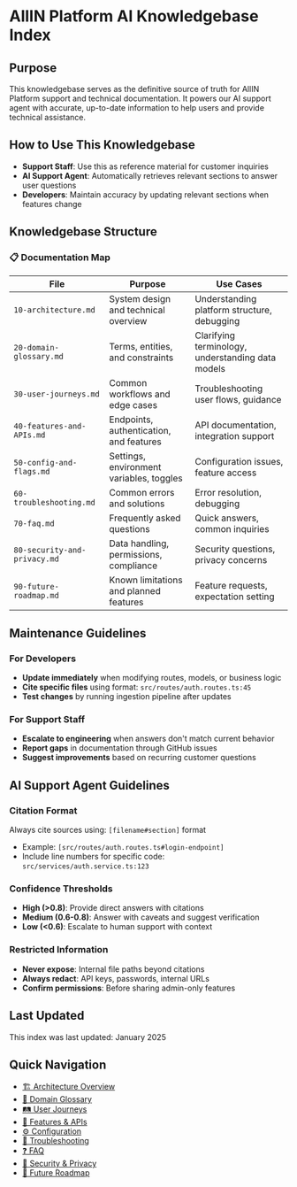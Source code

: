 # AllIN Platform AI Knowledgebase Index

## Purpose
This knowledgebase serves as the definitive source of truth for AllIN Platform support and technical documentation. It powers our AI support agent with accurate, up-to-date information to help users and provide technical assistance.

## How to Use This Knowledgebase
- **Support Staff**: Use this as reference material for customer inquiries
- **AI Support Agent**: Automatically retrieves relevant sections to answer user questions
- **Developers**: Maintain accuracy by updating relevant sections when features change

## Knowledgebase Structure

### 📋 Documentation Map

| File | Purpose | Use Cases |
|------|---------|-----------|
| `10-architecture.md` | System design and technical overview | Understanding platform structure, debugging |
| `20-domain-glossary.md` | Terms, entities, and constraints | Clarifying terminology, understanding data models |
| `30-user-journeys.md` | Common workflows and edge cases | Troubleshooting user flows, guidance |
| `40-features-and-APIs.md` | Endpoints, authentication, and features | API documentation, integration support |
| `50-config-and-flags.md` | Settings, environment variables, toggles | Configuration issues, feature access |
| `60-troubleshooting.md` | Common errors and solutions | Error resolution, debugging |
| `70-faq.md` | Frequently asked questions | Quick answers, common inquiries |
| `80-security-and-privacy.md` | Data handling, permissions, compliance | Security questions, privacy concerns |
| `90-future-roadmap.md` | Known limitations and planned features | Feature requests, expectation setting |

## Maintenance Guidelines

### For Developers
- **Update immediately** when modifying routes, models, or business logic
- **Cite specific files** using format: `src/routes/auth.routes.ts:45`
- **Test changes** by running ingestion pipeline after updates

### For Support Staff
- **Escalate to engineering** when answers don't match current behavior
- **Report gaps** in documentation through GitHub issues
- **Suggest improvements** based on recurring customer questions

## AI Support Agent Guidelines

### Citation Format
Always cite sources using: `[filename#section]` format
- Example: `[src/routes/auth.routes.ts#login-endpoint]`
- Include line numbers for specific code: `src/services/auth.service.ts:123`

### Confidence Thresholds
- **High (>0.8)**: Provide direct answers with citations
- **Medium (0.6-0.8)**: Answer with caveats and suggest verification
- **Low (<0.6)**: Escalate to human support with context

### Restricted Information
- **Never expose**: Internal file paths beyond citations
- **Always redact**: API keys, passwords, internal URLs
- **Confirm permissions**: Before sharing admin-only features

## Last Updated
This index was last updated: January 2025

## Quick Navigation
- [🏗️ Architecture Overview](./10-architecture.md)
- [📖 Domain Glossary](./20-domain-glossary.md)
- [🛤️ User Journeys](./30-user-journeys.md)
- [🔌 Features & APIs](./40-features-and-APIs.md)
- [⚙️ Configuration](./50-config-and-flags.md)
- [🔧 Troubleshooting](./60-troubleshooting.md)
- [❓ FAQ](./70-faq.md)
- [🔐 Security & Privacy](./80-security-and-privacy.md)
- [🚀 Future Roadmap](./90-future-roadmap.md)